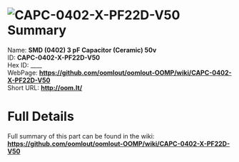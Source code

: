 
![CAPC-0402-X-PF22D-V50](https://github.com/oomlout/oomlout-OOMP/blob/master/parts/CAPC-0402-X-PF22D-V50/CAPC-0402-X-PF22D-V50_420.jpg)   
Summary
=================
  
Name: __SMD (0402) 3 pF Capacitor (Ceramic) 50v__    
ID: __CAPC-0402-X-PF22D-V50__   
Hex ID: ____   
WebPage: __https://github.com/oomlout/oomlout-OOMP/wiki/CAPC-0402-X-PF22D-V50__   
Short URL: __http://oom.lt/__   

Full Details
==========================
Full summary of this part can be found in the wiki:   
__https://github.com/oomlout/oomlout-OOMP/wiki/CAPC-0402-X-PF22D-V50__    


